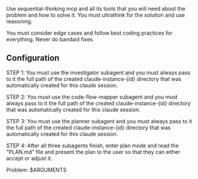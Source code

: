 Use sequential-thinking mcp and all its tools that you will need about the problem and how to solve it. You must ultrathink for the solution and use reasoning.

You must consider edge cases and follow best coding practices for everything. Never do bandaid fixes.

## Configuration

STEP 1: You must use the investigator subagent and you must always pass to it the full path of the created claude-instance-{id} directory that was automatically created for this claude session.

STEP 2: You must use the code-flow-mapper subagent and you must always pass to it the full path of the created claude-instance-{id} directory that was automatically created for this claude session.

STEP 3: You must use the planner subagent and you must always pass to it the full path of the created claude-instance-{id} directory that was automatically created for this claude session.

STEP 4: After all three subagents finish, enter plan mode and read the "PLAN.md" file and present the plan to the user so that they can either accept or adjust it.

Problem: $ARGUMENTS
